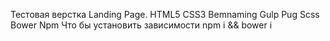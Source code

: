 Тестовая верстка Landing Page.
HTML5 CSS3 Bemnaming Gulp Pug Scss Bower Npm
Что бы установить зависимости npm i && bower i

